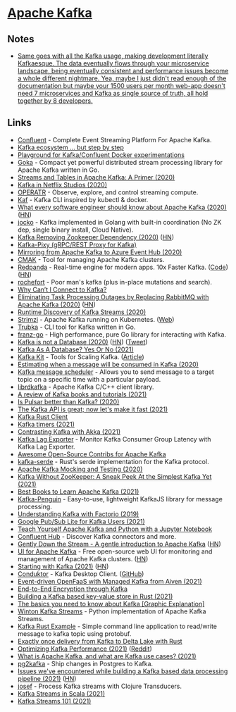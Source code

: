 # [Apache Kafka](https://kafka.apache.org/)

## Notes

- [Same goes with all the Kafka usage, making development literally Kafkaesque. The data eventually flows through your microservice landscape, being eventually consistent and performance issues become a whole different nightmare. Yea, maybe I just didn't read enough of the documentation but maybe your 1500 users per month web-app doesn't need 7 microservices and Kafka as single source of truth, all hold together by 8 developers.](https://news.ycombinator.com/item?id=27092326)

## Links

- [Confluent](https://www.confluent.io/) - Complete Event Streaming Platform For Apache Kafka.
- [Kafka ecosystem ... but step by step](https://github.com/framiere/a-kafka-story)
- [Playground for Kafka/Confluent Docker experimentations](https://github.com/vdesabou/kafka-docker-playground)
- [Goka](https://github.com/lovoo/goka) - Compact yet powerful distributed stream processing library for Apache Kafka written in Go.
- [Streams and Tables in Apache Kafka: A Primer (2020)](https://www.confluent.io/blog/kafka-streams-tables-part-1-event-streaming/)
- [Kafka in Netflix Studios (2020)](https://www.confluent.io/blog/how-kafka-is-used-by-netflix/)
- [OPERATR](https://operatr.io/) - Observe, explore, and control streaming compute.
- [Kaf](https://github.com/birdayz/kaf) - Kafka CLI inspired by kubectl & docker.
- [What every software engineer should know about Apache Kafka (2020)](https://www.michael-noll.com/blog/2020/01/16/what-every-software-engineer-should-know-about-apache-kafka-fundamentals/) ([HN](https://news.ycombinator.com/item?id=23206566))
- [jocko](https://github.com/travisjeffery/jocko) - Kafka implemented in Golang with built-in coordination (No ZK dep, single binary install, Cloud Native).
- [Kafka Removing Zookeeper Dependency (2020)](https://www.confluent.io/blog/removing-zookeeper-dependency-in-kafka/) ([HN](https://news.ycombinator.com/item?id=23207377))
- [Kafka-Pixy (gRPC/REST Proxy for Kafka)](https://github.com/mailgun/kafka-pixy)
- [Mirroring from Apache Kafka to Azure Event Hub (2020)](https://strimzi.io/blog/2020/05/14/mirror-kafka-eventhub/)
- [CMAK](https://github.com/yahoo/CMAK) - Tool for managing Apache Kafka clusters.
- [Redpanda](https://vectorized.io/) - Real-time engine for modern apps. 10x Faster Kafka. ([Code](https://github.com/vectorizedio/redpanda)) ([HN](https://news.ycombinator.com/item?id=25075739))
- [rochefort](https://github.com/jackdoe/rochefort) - Poor man's kafka (plus in-place mutations and search).
- [Why Can’t I Connect to Kafka?](https://www.confluent.io/blog/kafka-client-cannot-connect-to-broker-on-aws-on-docker-etc/)
- [Eliminating Task Processing Outages by Replacing RabbitMQ with Apache Kafka (2020)](https://doordash.engineering/2020/09/03/eliminating-task-processing-outages-with-kafka/) ([HN](https://news.ycombinator.com/item?id=24699534))
- [Runtime Discovery of Kafka Streams (2020)](https://www.youtube.com/watch?v=685MVJX9r5M)
- [Strimzi](https://github.com/strimzi/strimzi-kafka-operator) - Apache Kafka running on Kubernetes. ([Web](https://strimzi.io/))
- [Trubka](https://github.com/xitonix/trubka) - CLI tool for Kafka written in Go.
- [franz-go](https://github.com/twmb/franz-go) - High performance, pure Go library for interacting with Kafka.
- [Kafka is not a Database (2020)](https://materialize.com/kafka-is-not-a-database/) ([HN](https://news.ycombinator.com/item?id=25346851)) ([Tweet](https://twitter.com/martinkl/status/1336336852890963977))
- [Kafka As A Database? Yes Or No (2021)](https://davidxiang.com/2021/01/10/kafka-as-a-database/)
- [Kafka Kit](https://github.com/DataDog/kafka-kit) - Tools for Scaling Kafka. ([Article](https://www.datadoghq.com/blog/engineering/introducing-kafka-kit-tools-for-scaling-kafka/))
- [Estimating when a message will be consumed in Kafka (2020)](https://techblog.cdiscount.com/estimating-when-a-message-will-be-consumed-in-kafka/)
- [Kafka message scheduler](https://github.com/etf1/kafka-message-scheduler) - Allows you to send message to a target topic on a specific time with a particular payload.
- [librdkafka](https://github.com/edenhill/librdkafka) - Apache Kafka C/C++ client library.
- [A review of Kafka books and tutorials (2021)](https://stambros.medium.com/the-ultimate-knowledge-trove-2bed285dc23e)
- [Is Pulsar better than Kafka? (2020)](https://www.kai-waehner.de/blog/2020/06/09/apache-kafka-versus-apache-pulsar-event-streaming-comparison-features-myths-explored/)
- [The Kafka API is great; now let's make it fast (2021)](https://vectorized.io/blog/fast-and-safe/)
- [Kafka Rust Client](https://github.com/kafka-rust/kafka-rust)
- [Kafka timers (2021)](https://wgtwo.com/blog/kafka-timers)
- [Contrasting Kafka with Akka (2021)](https://medium.com/swlh/contrasting-kafka-with-akka-ab445eed2165)
- [Kafka Lag Exporter](https://github.com/lightbend/kafka-lag-exporter) - Monitor Kafka Consumer Group Latency with Kafka Lag Exporter.
- [Awesome Open-Source Contribs for Apache Kafka](https://github.com/streamthoughts/awesome-opensource-contribs-kafka)
- [kafka-serde](https://github.com/DataDog/kafka-serde) - Rust's serde implementation for the Kafka protocol.
- [Apache Kafka Mocking and Testing (2020)](https://microcks.io/blog/apache-kafka-mocking-testing/)
- [Kafka Without ZooKeeper: A Sneak Peek At the Simplest Kafka Yet (2021)](https://www.confluent.io/blog/kafka-without-zookeeper-a-sneak-peek/)
- [Best Books to Learn Apache Kafka (2021)](https://1900jwatson.medium.com/the-best-books-to-learn-apache-kafka-b808f9be43d9)
- [Kafka-Penguin](https://github.com/oslabs-beta/kafka-penguin) - Easy-to-use, lightweight KafkaJS library for message processing.
- [Understanding Kafka with Factorio (2019)](https://ruurtjan.medium.com/understanding-kafka-with-factorio-74e8fc9bf181)
- [Google Pub/Sub Lite for Kafka Users (2021)](https://medium.com/google-cloud/google-pub-sub-lite-for-kafka-users-dec8a7cfc5e5)
- [Teach Yourself Apache Kafka and Python with a Jupyter Notebook](https://aiven.io/blog/teach-yourself-apache-kafka-and-python-with-a-jupyter-notebook)
- [Confluent Hub](https://www.confluent.io/hub/) - Discover Kafka connectors and more.
- [Gently Down the Stream - A gentle introduction to Apache Kafka](https://www.gentlydownthe.stream/) ([HN](https://news.ycombinator.com/item?id=27541339))
- [UI for Apache Kafka](https://github.com/provectus/kafka-ui) - Free open-source web UI for monitoring and management of Apache Kafka clusters. ([HN](https://news.ycombinator.com/item?id=28718066))
- [Starting with Kafka (2021)](https://blog.tinybird.co/2021/06/25/starting-with-kafka/) ([HN](https://news.ycombinator.com/item?id=27629553))
- [Conduktor](https://www.conduktor.io/) - Kafka Desktop Client. ([GitHub](https://github.com/conduktor))
- [Event-driven OpenFaaS with Managed Kafka from Aiven (2021)](https://www.openfaas.com/blog/openfaas-kafka-aiven/)
- [End-to-End Encryption through Kafka](https://github.com/ockam-network/ockam/tree/develop/documentation/use-cases/end-to-end-encryption-through-kafka)
- [Building a Kafka based key-value store in Rust (2021)](https://blog.whn.se/posts/building-a-kafka-backed-key-value-store-in-rust-part-1-the-design)
- [The basics you need to know about Kafka [Graphic Explanation]](https://www.pankajtanwar.in/blog/the-basics-you-need-to-know-about-kafka-graphic-explanation-ahead)
- [Winton Kafka Streams](https://github.com/wintoncode/winton-kafka-streams) - Python implementation of Apache Kafka Streams.
- [Kafka Rust Example](https://github.com/ansrivas/kafka-rust-example) - Simple command line application to read/write message to kafka topic using protobuf.
- [Exactly once delivery from Kafka to Delta Lake with Rust](https://github.com/delta-io/kafka-delta-ingest)
- [Optimizing Kafka Performance (2021)](https://granulate.io/optimizing-kafka-performance/) ([Reddit](https://www.reddit.com/r/scala/comments/pr45zg/optimizing_kafka_performance/))
- [What is Apache Kafka, and what are Kafka use cases? (2021)](https://scalac.io/blog/what-is-apache-kafka-and-what-are-kafka-use-cases/)
- [pg2kafka](https://github.com/blendle/pg2kafka) - Ship changes in Postgres to Kafka.
- [Issues we've encountered while building a Kafka based data processing pipeline (2021)](https://sixfold.medium.com/bringing-kafka-based-architecture-to-the-next-level-using-simple-postgresql-tables-415f1ff6076d) ([HN](https://news.ycombinator.com/item?id=28903614))
- [josef](https://github.com/joshrotenberg/josef) - Process Kafka streams with Clojure Transducers.
- [Kafka Streams in Scala (2021)](https://www.youtube.com/watch?v=MYTFPTtOoLs)
- [Kafka Streams 101 (2021)](https://blog.rockthejvm.com/kafka-streams/)
